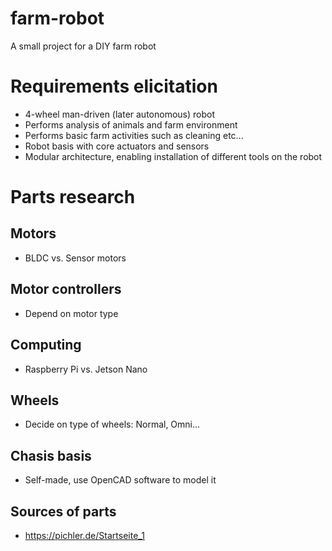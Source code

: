 # farm-robot
A small project for a DIY farm robot

# Requirements elicitation
- 4-wheel man-driven (later autonomous) robot
- Performs analysis of animals and farm environment
- Performs basic farm activities such as cleaning etc...
- Robot basis with core actuators and sensors
- Modular architecture, enabling installation of different tools on the robot


# Parts research
  ## Motors
  - BLDC vs. Sensor motors
    
  ## Motor controllers
  - Depend on motor type
    
  ## Computing 
  - Raspberry Pi vs. Jetson Nano
    
  ## Wheels
  - Decide on type of wheels: Normal, Omni...

  ## Chasis basis
  - Self-made, use OpenCAD software to model it

  ## Sources of parts
  - https://pichler.de/Startseite_1
